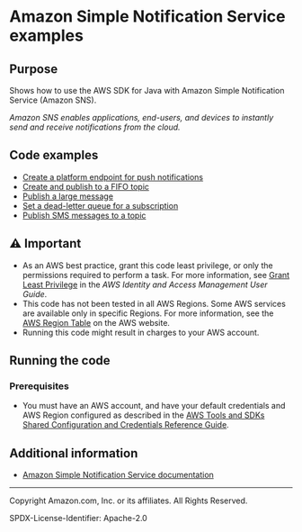 # Amazon Simple Notification Service examples

## Purpose

Shows how to use the AWS SDK for Java with Amazon Simple Notification Service
(Amazon SNS).

*Amazon SNS enables applications, end-users, and devices to instantly send and 
receive notifications from the cloud.*

## Code examples

* [Create a platform endpoint for push notifications](https://github.com/awsdocs/aws-doc-sdk-examples/blob/master/java/example_code/sns/CreateMobileEndpoint.java)
* [Create and publish to a FIFO topic](https://github.com/awsdocs/aws-doc-sdk-examples/blob/master/java/example_code/sns/FifoTopics.java)
* [Publish a large message](https://github.com/awsdocs/aws-doc-sdk-examples/blob/master/java/example_code/sns/PublishLargeFile.java)
* [Set a dead-letter queue for a subscription](https://github.com/awsdocs/aws-doc-sdk-examples/blob/master/java/sns/example_code/RedrivePolicy.java)
* [Publish SMS messages to a topic](https://github.com/awsdocs/aws-doc-sdk-examples/blob/master/java/example_code/sns/PublishSmsToTopic.java)

## ⚠ Important

- As an AWS best practice, grant this code least privilege, or only the 
  permissions required to perform a task. For more information, see 
  [Grant Least Privilege](https://docs.aws.amazon.com/IAM/latest/UserGuide/best-practices.html#grant-least-privilege) 
  in the *AWS Identity and Access Management 
  User Guide*.
- This code has not been tested in all AWS Regions. Some AWS services are 
  available only in specific Regions. For more information, see the 
  [AWS Region Table](https://aws.amazon.com/about-aws/global-infrastructure/regional-product-services/)
  on the AWS website.
- Running this code might result in charges to your AWS account.

## Running the code

### Prerequisites

- You must have an AWS account, and have your default credentials and AWS Region
  configured as described in the [AWS Tools and SDKs Shared Configuration and
  Credentials Reference Guide](https://docs.aws.amazon.com/credref/latest/refdocs/creds-config-files.html).

## Additional information

- [Amazon Simple Notification Service documentation](https://docs.aws.amazon.com/sns/index.html)

---
Copyright Amazon.com, Inc. or its affiliates. All Rights Reserved.

SPDX-License-Identifier: Apache-2.0
